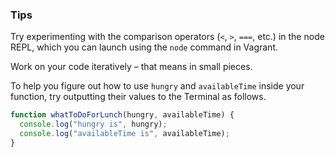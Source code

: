### Tips
Try experimenting with the comparison operators (`<`, `>`, `===`, etc.) in the node REPL, which you can launch using the `node` command in Vagrant.

Work on your code iteratively – that means in small pieces. 

To help you figure out how to use `hungry` and `availableTime` inside your function, try outputting their values to the Terminal as follows.
```javascript
function whatToDoForLunch(hungry, availableTime) {
  console.log("hungry is", hungry);
  console.log("availableTime is", availableTime);
}
```